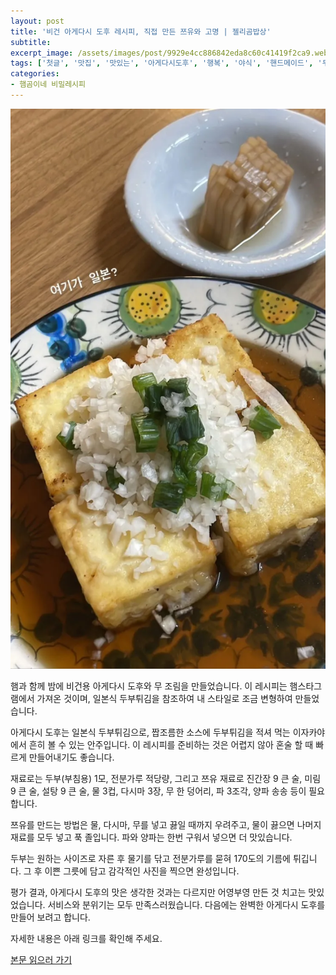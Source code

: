 ```yaml
---
layout: post
title: '비건 아게다시 도후 레시피, 직접 만든 쯔유와 고명 | 젤리곰밥상'
subtitle: 
excerpt_image: /assets/images/post/9929e4cc886842eda8c60c41419f2ca9.webp
tags: ['첫글', '맛집', '맛있는', '아게다시도후', '행복', '야식', '핸드메이드', '두부', '다이어트', '레시피', '비건', '다이어트레시피', '두부요리추천', '야식추천', '맥주안주', '집들이메뉴']
categories: 
- 햄곰이네 비밀레시피
---
```


![메인 이미지](/assets/images/post/9929e4cc886842eda8c60c41419f2ca9.webp)

햄과 함께 밤에 비건용 아게다시 도후와 무 조림을 만들었습니다. 이 레시피는 햄스타그램에서 가져온 것이며, 일본식 두부튀김을 참조하여 내 스타일로 조금 변형하여 만들었습니다. 

아게다시 도후는 일본식 두부튀김으로, 짭조름한 소스에 두부튀김을 적셔 먹는 이자카야에서 흔히 볼 수 있는 안주입니다. 이 레시피를 준비하는 것은 어렵지 않아 혼술 할 때 빠르게 만들어내기도 좋습니다. 

재료로는 두부(부침용) 1모, 전분가루 적당량, 그리고 쯔유 재료로 진간장 9 큰 술, 미림 9 큰 술, 설탕 9 큰 술, 물 3컵, 다시마 3장, 무 한 덩어리, 파 3조각, 양파 송송 등이 필요합니다. 

쯔유를 만드는 방법은 물, 다시마, 무를 넣고 끓일 때까지 우려주고, 물이 끓으면 나머지 재료를 모두 넣고 푹 졸입니다. 파와 양파는 한번 구워서 넣으면 더 맛있습니다. 

두부는 원하는 사이즈로 자른 후 물기를 닦고 전분가루를 묻혀 170도의 기름에 튀깁니다. 그 후 이쁜 그릇에 담고 감각적인 사진을 찍으면 완성입니다. 

평가 결과, 아게다시 도후의 맛은 생각한 것과는 다르지만 어영부영 만든 것 치고는 맛있었습니다. 서비스와 분위기는 모두 만족스러웠습니다. 다음에는 완벽한 아게다시 도후를 만들어 보려고 합니다.

자세한 내용은 아래 링크를 확인해 주세요.

[본문 읽으러 가기](https://m.blog.naver.com/ham_eaten_jellybear/223196654504)
